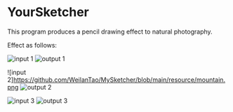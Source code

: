 # YourSketcher
This program produces a pencil drawing effect to natural photography.

Effect as follows:



![input 1](https://github.com/WeilanTao/YourSketcher/blob/main/resource/sample.PNG)
![output 1](https://github.com/WeilanTao/YourSketcher/blob/main/resource/sample_output.PNG)


![input 2]https://github.com/WeilanTao/MySketcher/blob/main/resource/mountain.png
![output 2](https://github.com/WeilanTao/YourSketcher/blob/main/resource/mountain_output.PNG)

![input 3](https://github.com/WeilanTao/YourSketcher/blob/main/resource/raider.png)
![output 3](https://github.com/WeilanTao/YourSketcher/blob/main/resource/raider_output.PNG)
